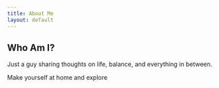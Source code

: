 ```yaml
---
title: About Me
layout: default
---
```


## Who Am I?  
Just a guy sharing thoughts on life, balance, and everything in between.

Make yourself at home and explore

